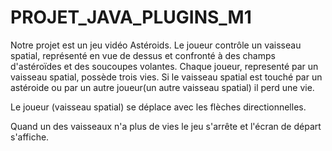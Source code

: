 # PROJET_JAVA_PLUGINS_M1
Notre projet est un jeu vidéo Astéroids. Le joueur contrôle un vaisseau spatial, représenté en vue de dessus et confronté à des champs d'astéroïdes et des soucoupes volantes. Chaque joueur, representé par un vaisseau spatial, possède trois vies. Si le vaisseau spatial est touché par un astéroide ou par un autre joueur(un autre vaisseau spatial) il perd une vie. 

Le joueur (vaisseau spatial) se déplace avec les flèches directionnelles. 

Quand un des vaisseaux n'a plus de vies le jeu s'arrête et l'écran de départ s'affiche.
